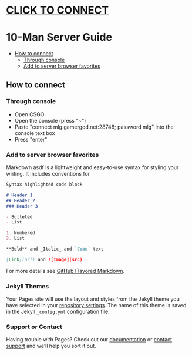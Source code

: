 # [CLICK TO CONNECT](steam://connect/mlg.gamergod.net:28748/mlg)

# 10-Man Server Guide
 
- [How to connect](#how-to-connect)
  * [Through console](#through-console)
  * [Add to server browser favorites](#add-to-server-browser-favorites)

## How to connect

### Through console

- Open CSGO
- Open the console (press "~")
- Paste "connect mlg.gamergod.net:28748; password mlg" into the console text box
- Press "enter"

### Add to server browser favorites

Markdown asdf is a lightweight and easy-to-use syntax for styling your writing. It includes conventions for

```markdown
Syntax highlighted code block

# Header 1
## Header 2
### Header 3

- Bulleted
- List

1. Numbered
2. List

**Bold** and _Italic_ and `Code` text

[Link](url) and ![Image](src)
```

For more details see [GitHub Flavored Markdown](https://guides.github.com/features/mastering-markdown/).

### Jekyll Themes

Your Pages site will use the layout and styles from the Jekyll theme you have selected in your [repository settings](https://github.com/hellacharisma/hellacharisma.github.io/settings). The name of this theme is saved in the Jekyll `_config.yml` configuration file.

### Support or Contact

Having trouble with Pages? Check out our [documentation](https://docs.github.com/categories/github-pages-basics/) or [contact support](https://github.com/contact) and we’ll help you sort it out.
